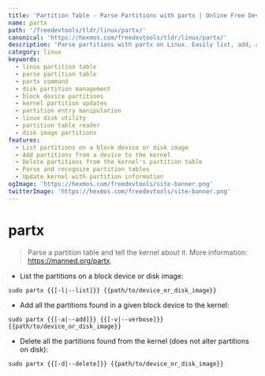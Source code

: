```yaml
---
title: 'Partition Table - Parse Partitions with partx | Online Free DevTools by Hexmos'
name: partx
path: '/freedevtools/tldr/linux/partx/'
canonical: 'https://hexmos.com/freedevtools/tldr/linux/partx/'
description: 'Parse partitions with partx on Linux. Easily list, add, and delete partition entries. Manage disk partitions efficiently. Free online tool, no registration required.'
category: linux
keywords:
  - linux partition table
  - parse partition table
  - partx command
  - disk partition management
  - block device partitions
  - kernel partition updates
  - partition entry manipulation
  - linux disk utility
  - partition table reader
  - disk image partitions
features:
  - List partitions on a block device or disk image
  - Add partitions from a device to the kernel
  - Delete partitions from the kernel's partition table
  - Parse and recognize partition tables
  - Update kernel with partition information
ogImage: 'https://hexmos.com/freedevtools/site-banner.png'
twitterImage: 'https://hexmos.com/freedevtools/site-banner.png'
---
```


# partx

> Parse a partition table and tell the kernel about it.
> More information: <https://manned.org/partx>.

- List the partitions on a block device or disk image:

`sudo partx {{[-l|--list]}} {{path/to/device_or_disk_image}}`

- Add all the partitions found in a given block device to the kernel:

`sudo partx {{[-a|--add]}} {{[-v|--verbose]}} {{path/to/device_or_disk_image}}`

- Delete all the partitions found from the kernel (does not alter partitions on disk):

`sudo partx {{[-d|--delete]}} {{path/to/device_or_disk_image}}`
